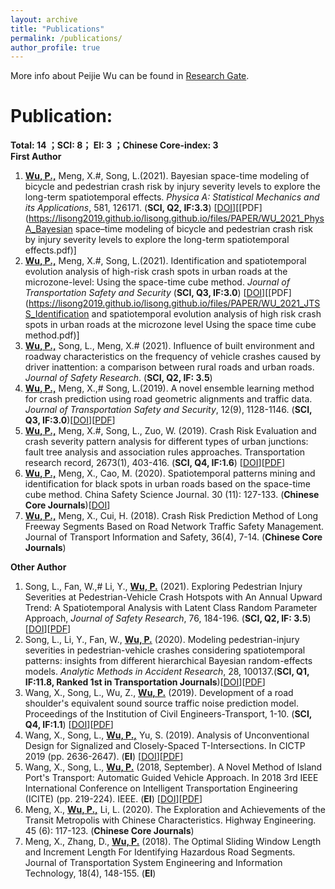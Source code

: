 ```yaml
---
layout: archive
title: "Publications"
permalink: /publications/
author_profile: true
---
```

More info about Peijie Wu can be found in [Research Gate](https://www.researchgate.net/profile/Peijie-Wu-4).<br>


<!--**Under Review:**
======
_(note: corresponding author is noted with #; cooperative first author is noted with *;)_<br>


1. Wu, P., Meng, X.#, **Song, L.** What is the Systematic Risk and Individual Risk of Urban Crashes Based on Different Crash Types? Evidence from Shenzhen City, China. <i>Journal of Transportation Research Record</i> (under review)

-->

**Publication:**  
====== 
**Total: 14 ；SCI: 8； EI: 3 ；Chinese Core-index: 3** <br>
**First Author** <br>
1. **<u>Wu, P.,</u>** Meng, X.#, Song, L.(2021). Bayesian space-time modeling of bicycle and pedestrian crash risk by injury severity levels to explore the long-term spatiotemporal effects. <i>Physica A: Statistical Mechanics and its Applications</i>, 581, 126171. (**SCI, Q2, IF:3.3**) \[[DOI](https://doi.org/10.1016/j.physa.2021.126171)\]\[[PDF](https://lisong2019.github.io/lisong.github.io/files/PAPER/WU_2021_PhysA_Bayesian space–time modeling of bicycle and pedestrian crash risk by injury severity levels to explore the long-term spatiotemporal effects.pdf)\]
2. **<u>Wu, P.,</u>** Meng, X.#, Song, L.(2021). Identification and spatiotemporal evolution analysis of high-risk crash spots in urban roads at the microzone-level: Using the space-time cube method. <i>Journal of Transportation Safety and Security</i> (**SCI, Q3, IF:3.0**) \[[DOI](https://doi.org/10.1080/19439962.2021.1938323)\]\[[PDF](https://lisong2019.github.io/lisong.github.io/files/PAPER/WU_2021_JTSS_Identification and spatiotemporal evolution analysis of high risk crash spots in urban roads at the microzone level Using the space time cube method.pdf)\]
3. **<u>Wu, P.,</u>** Song, L., Meng, X.# (2021). Influence of built environment and roadway characteristics on the frequency of vehicle crashes caused by driver inattention: a comparison between rural roads and urban roads. <i>Journal of Safety Research</i>. (**SCI, Q2, IF: 3.5**)
4. **<u>Wu, P.,</u>** Meng, X.,# Song, L.(2019). A novel ensemble learning method for crash prediction using road geometric alignments and traffic data. <i>Journal of Transportation Safety and Security</i>, 12(9), 1128-1146. (**SCI, Q3, IF:3.0**)\[[DOI](https://doi.org/10.1080/19439962.2019.1579288)\]\[[PDF](https://lisong2019.github.io/lisong.github.io/files/PAPER/Wu-JTSS_2019_ensemble-learning-crash-prediction.pdf)\] 
5. **<u>Wu, P.,</u>** Meng, X.#, Song, L., Zuo, W. (2019). Crash Risk Evaluation and crash severity pattern analysis for different types of urban junctions: fault tree analysis and association rules approaches. Transportation research record, 2673(1), 403-416.  (**SCI, Q4, IF:1.6**) \[[DOI](https://doi.org/10.1177/0361198118822817)\]\[[PDF](https://lisong2019.github.io/lisong.github.io/files/PAPER/Wu_TRR-Crash-Risk-Evaluation.pdf)\]
6. **<u>Wu, P.,</u>** Meng, X., Cao, M. (2020). Spatiotemporal patterns mining and identification for black spots in urban roads based on the space-time cube method. China Safety Science Journal. 30 (11): 127-133. (**Chinese Core Journals**)\[[DOI](https://kns.cnki.net/kcms/detail/detail.aspx?dbcode=CJFD&dbname=CJFDLAST2020&filename=ZAQK202011021&v=k0q9KyhKmss9ES54eS96gmDfGlVpPyB0UpKoNCnSMQrknIpCl%25mmd2F8bywm8WzOlWiDx)\]
7. **<u>Wu, P.,</u>** Meng, X., Cui, H. (2018). Crash Risk Prediction Method of Long Freeway Segments Based on Road Network Traffic Safety Management. Journal of Transport Information and Safety, 36(4), 7-14. (**Chinese Core Journals**)




**Other Author** <br>
1. Song, L., Fan, W.,# Li, Y., **<u>Wu, P.</u>** (2021). Exploring Pedestrian Injury Severities at Pedestrian-Vehicle Crash Hotspots with An Annual Upward Trend: A Spatiotemporal Analysis with Latent Class Random Parameter Approach, <i>Journal of Safety Research</i>, 76, 184-196. (**SCI, Q2, IF: 3.5**)\[[DOI](https://doi.org/10.1016/j.jsr.2020.12.008)\]\[[PDF](https://lisong2019.github.io/lisong.github.io/files/PAPER/Song_2021_JSR.pdf)\]
2. Song, L., Li, Y., Fan, W., **<u>Wu, P.</u>** (2020). Modeling pedestrian-injury severities in pedestrian-vehicle crashes considering spatiotemporal patterns: insights from different hierarchical Bayesian random-effects models. <i>Analytic Methods in Accident Research</i>, 28, 100137.(**SCI, Q1, IF:11.8, Ranked 1st in Transportation Journals**)\[[DOI](https://doi.org/10.1016/j.amar.2020.100137)\]\[[PDF](https://lisong2019.github.io/lisong.github.io/files/PAPER/Song_AMAR_2020_pedestrian-vehicle_crashes_considering_spatiotemporal_patterns.pdf)\]
3. Wang, X., Song, L., Wu, Z., **<u>Wu, P.</u>** (2019). Development of a road shoulder's equivalent sound source traffic noise prediction model. Proceedings of the Institution of Civil Engineers-Transport, 1-10. (**SCI, Q4, IF:1.1**) \[[DOI](https://doi.org/10.1680/jtran.18.00105)\]\[[PDF](https://lisong2019.github.io/lisong.github.io/files/PAPER/ICE_t_2018_traffic_noise.pdf)\]
4. Wang, X., Song, L., **<u>Wu, P.,</u>** Yu, S. (2019). Analysis of Unconventional Design for Signalized and Closely-Spaced T-Intersections. In CICTP 2019 (pp. 2636-2647). (**EI**) \[[DOI](https://doi.org/10.1061/9780784482292.229)\]\[[PDF](https://lisong2019.github.io/lisong.github.io/files/PAPER/cota2019.pdf)\]
5. Wang, X., Song, L., **<u>Wu, P.</u>** (2018, September). A Novel Method of Island Port's Transport: Automatic Guided Vehicle Approach. In 2018 3rd IEEE International Conference on Intelligent Transportation Engineering (ICITE) (pp. 219-224). IEEE. (**EI**) \[[DOI](https://doi.org/10.1109/ICITE.2018.8492567)\]\[[PDF](https://lisong2019.github.io/lisong.github.io/files/PAPER/ICITE2018-8.pdf)\]
6. Meng, X., **<u>Wu, P.,</u>** Li, L. (2020). The Exploration and Achievements of the Transit Metropolis with Chinese Characteristics. Highway Engineering. 45 (6): 117-123. (**Chinese Core Journals**)
7. Meng, X., Zhang, D., **<u>Wu, P.</u>** (2018). The Optimal Sliding Window Length and Increment Length For Identifying Hazardous Road Segments. Journal of Transportation System Engineering and Information Technology, 18(4), 148-155. (**EI**) 



